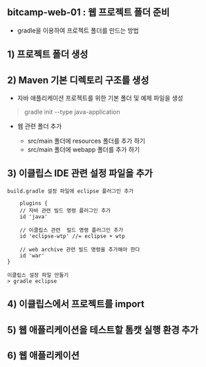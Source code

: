 ## bitcamp-web-01 : 웹 프로젝트 폴더 준비
- gradle을 이용하여 프로젝트 폴더를 만드는 방법

## 1) 프로젝트 폴더 생성

## 2) Maven 기본 디렉토리 구조를 생성
- 자바 애플리케이션 프로젝트를 위한 기본 폴더 및 예제 파일을 생성

> gradle init --type java-application

- 웹 관련 폴더 추가

    - src/main 폴더에 resources 폴더를 추가 하기
    - src/main 폴더에 webapp 폴더를 추가 하기

## 3) 이클립스  IDE 관련 설정 파일을 추가

    build.gradle 설정 파일에 eclipse 플러그인 추가

        plugins {
        // 자바 관련 빌드 명령 플러그인 추가
        id 'java'

        // 이클립스 관련  빌드 명령 플러그인 추가
        id 'eclipse-wtp' //= eclipse + wtp
        
        // web archive 관련 빌드 명령을 추가해야 한다
        id 'war'
    }

    이클립스 설정 파일 만들기 
    > gradle eclipse

## 4) 이클립스에서 프로젝트를 import

## 5) 웹 애플리케이션을 테스트할 톰캣 실행 환경 추가

## 6) 웹 애플리케이션 
